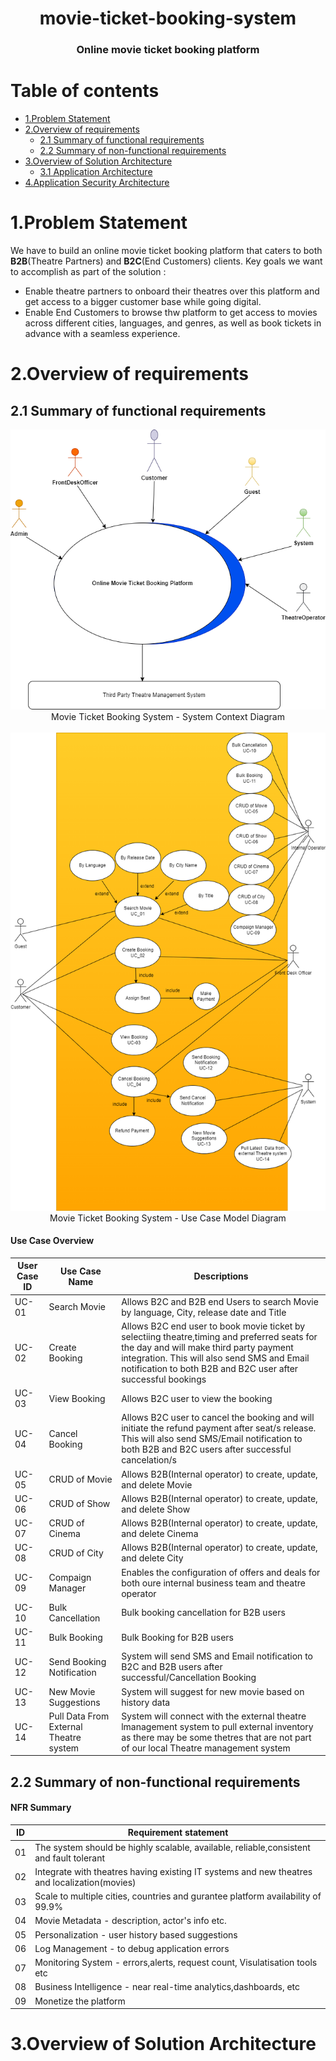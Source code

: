 <h1 align="center"> movie-ticket-booking-system</h1>
<h3 align="center">Online movie ticket booking platform</h3>

# Table of contents

- [1.Problem Statement](#1problem-statement)
- [2.Overview of requirements](#2overview-of-requirements)
  - [2.1 Summary of functional requirements](#21-Summary-of-functional-requirements)
  - [2.2 Summary of non-functional requirements](#22-Summary-of-non-functional-requirements)
- [3.Overview of Solution Architecture](#3overview-of-Solution-Architecture)
  - [3.1 Application Architecture](#31-application-architecture)
- [4.Application Security Architecture](#4application-security-architecture)

# 1.Problem Statement

We have to build an online movie ticket booking platform that caters to both **B2B**(Theatre Partners) and **B2C**(End Customers) clients. Key goals we want to accomplish as part of the solution :

- Enable theatre partners to onboard their theatres over this platform and get access to a bigger customer base while going digital.
- Enable End Customers to browse thw platform to get access to movies across different cities, languages, and genres, as well as book tickets in advance with a seamless experience.

# 2.Overview of requirements

## 2.1 Summary of functional requirements

 <p align="center">
        <img src="/img/sytstemcontextdiagram.png" alt= "Movie Ticket Booking System">
        <br />
        Movie Ticket Booking System - System Context Diagram
        <br />
        <br />
        <img src="/img/usecasediagram.png" alt= "Movie Ticket Booking System UseCase">
        <br />
         Movie Ticket Booking System - Use Case Model Diagram
        <br />
 </p>
 
 #### Use Case Overview

| User Case ID | Use Case Name                          | Descriptions                                                                                                                                                                                                                                           |
| ------------ | -------------------------------------- | ------------------------------------------------------------------------------------------------------------------------------------------------------------------------------------------------------------------------------------------------------ |
| UC-01        | Search Movie                           | Allows B2C and B2B end Users to search Movie by language, City, release date and Title                                                                                                                                                                 |
| UC-02        | Create Booking                         | Allows B2C end user to book movie ticket by selectiing theatre,timing and preferred seats for the day and will make third party payment integration. This will also send SMS and Email notification to both B2B and B2C user after successful bookings |
| UC-03        | View Booking                           | Allows B2C user to view the booking                                                                                                                                                                                                                    |
| UC-04        | Cancel Booking                         | Allows B2C user to cancel the booking and will initiate the refund payment after seat/s release. This will also send SMS/Email notification to both B2B and B2C users after successful cancelation/s                                                   |
| UC-05        | CRUD of Movie                          | Allows B2B(Internal operator) to create, update, and delete Movie                                                                                                                                                                                      |
| UC-06        | CRUD of Show                           | Allows B2B(Internal operator) to create, update, and delete Show                                                                                                                                                                                       |
| UC-07        | CRUD of Cinema                         | Allows B2B(Internal operator) to create, update, and delete Cinema                                                                                                                                                                                     |
| UC-08        | CRUD of City                           | Allows B2B(Internal operator) to create, update, and delete City                                                                                                                                                                                       |
| UC-09        | Compaign Manager                       | Enables the configuration of offers and deals for both oure internal business team and theatre operator                                                                                                                                                |
| UC-10        | Bulk Cancellation                      | Bulk booking cancellation for B2B users                                                                                                                                                                                                                |
| UC-11        | Bulk Booking                           | Bulk Booking for B2B users                                                                                                                                                                                                                             |
| UC-12        | Send Booking Notification              | System will send SMS and Email notification to B2C and B2B users after successful/Cancellation Booking                                                                                                                                                 |
| UC-13        | New Movie Suggestions                  | System will suggest for new movie based on history data                                                                                                                                                                                                |
| UC-14        | Pull Data From External Theatre system | System will connect with the external theatre lmanagement system to pull external inventory as there may be some thetres that are not part of our local Theatre management system                                                                      |

## 2.2 Summary of non-functional requirements

#### NFR Summary

| ID  | Requirement statement                                                                        |
| --- | -------------------------------------------------------------------------------------------- |
| 01  | The system should be highly scalable, available, reliable,consistent and fault tolerant      |
| 02  | Integrate with theatres having existing IT systems and new theatres and localization(movies) |
| 03  | Scale to multiple cities, countries and gurantee platform availability of 99.9%              |
| 04  | Movie Metadata - description, actor's info etc.                                              |
| 05  | Personalization - user history based suggestions                                             |
| 06  | Log Management - to debug application errors                                                 |
| 07  | Monitoring System - errors,alerts, request count, Visulatisation tools etc                   |
| 08  | Business Intelligence - near real-time analytics,dashboards, etc                             |
| 09  | Monetize the platform                                                                        |

# 3.Overview of Solution Architecture
